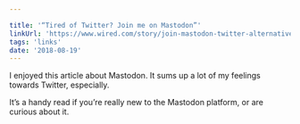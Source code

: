 ```yaml
---

title: '“Tired of Twitter? Join me on Mastodon”'
linkUrl: 'https://www.wired.com/story/join-mastodon-twitter-alternative/'
tags: 'links'
date: '2018-08-19'
---
```


I enjoyed this article about Mastodon. It sums up a lot of my feelings towards Twitter, especially. 

It’s a handy read if you’re really new to the Mastodon platform, or are curious about it. 
